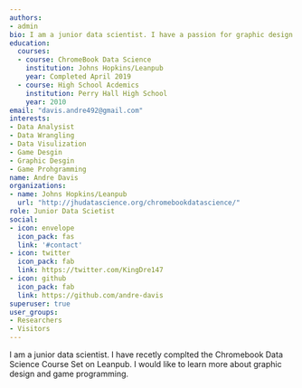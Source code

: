 ```yaml
---
authors:
- admin
bio: I am a junior data scientist. I have a passion for graphic design and game programming.
education:
  courses:
  - course: ChromeBook Data Science
    institution: Johns Hopkins/Leanpub
    year: Completed April 2019
  - course: High School Acdemics
    institution: Perry Hall High School
    year: 2010
email: "davis.andre492@gmail.com"
interests:
- Data Analysist
- Data Wrangling
- Data Visulization
- Game Desgin
- Graphic Desgin
- Game Prohgramming
name: Andre Davis
organizations:
- name: Johns Hopkins/Leanpub
  url: "http://jhudatascience.org/chromebookdatascience/"
role: Junior Data Scietist
social:
- icon: envelope
  icon_pack: fas
  link: '#contact'
- icon: twitter
  icon_pack: fab
  link: https://twitter.com/KingDre147
- icon: github
  icon_pack: fab
  link: https://github.com/andre-davis
superuser: true
user_groups:
- Researchers
- Visitors
---
```


I am a junior data scientist. I have recetly complted the Chromebook Data Science Course Set on Leanpub. I would like to learn more about graphic design and game programming.